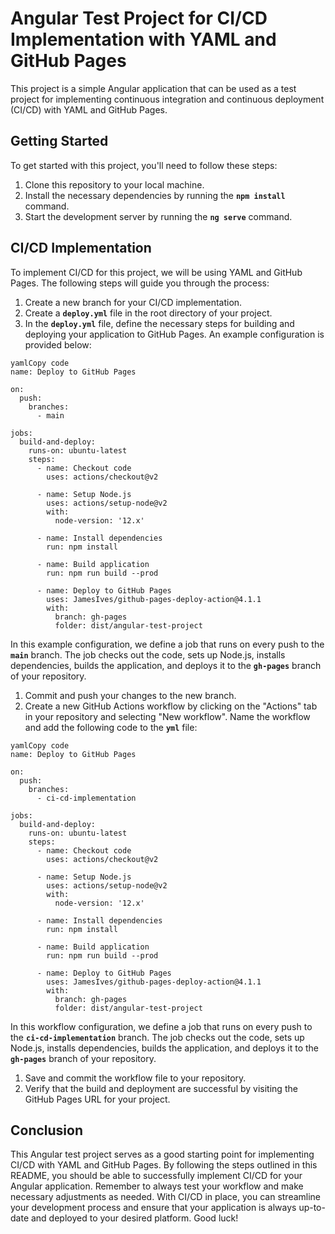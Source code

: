 # **Angular Test Project for CI/CD Implementation with YAML and GitHub Pages**

This project is a simple Angular application that can be used as a test project for implementing continuous integration and continuous deployment (CI/CD) with YAML and GitHub Pages.

## **Getting Started**

To get started with this project, you'll need to follow these steps:

1. Clone this repository to your local machine.
2. Install the necessary dependencies by running the **`npm install`** command.
3. Start the development server by running the **`ng serve`** command.

## **CI/CD Implementation**

To implement CI/CD for this project, we will be using YAML and GitHub Pages. The following steps will guide you through the process:

1. Create a new branch for your CI/CD implementation.
2. Create a **`deploy.yml`** file in the root directory of your project.
3. In the **`deploy.yml`** file, define the necessary steps for building and deploying your application to GitHub Pages. An example configuration is provided below:

```
yamlCopy code
name: Deploy to GitHub Pages

on:
  push:
    branches:
      - main

jobs:
  build-and-deploy:
    runs-on: ubuntu-latest
    steps:
      - name: Checkout code
        uses: actions/checkout@v2

      - name: Setup Node.js
        uses: actions/setup-node@v2
        with:
          node-version: '12.x'

      - name: Install dependencies
        run: npm install

      - name: Build application
        run: npm run build --prod

      - name: Deploy to GitHub Pages
        uses: JamesIves/github-pages-deploy-action@4.1.1
        with:
          branch: gh-pages
          folder: dist/angular-test-project

```

In this example configuration, we define a job that runs on every push to the **`main`** branch. The job checks out the code, sets up Node.js, installs dependencies, builds the application, and deploys it to the **`gh-pages`** branch of your repository.

1. Commit and push your changes to the new branch.
2. Create a new GitHub Actions workflow by clicking on the "Actions" tab in your repository and selecting "New workflow". Name the workflow and add the following code to the **`yml`** file:

```
yamlCopy code
name: Deploy to GitHub Pages

on:
  push:
    branches:
      - ci-cd-implementation

jobs:
  build-and-deploy:
    runs-on: ubuntu-latest
    steps:
      - name: Checkout code
        uses: actions/checkout@v2

      - name: Setup Node.js
        uses: actions/setup-node@v2
        with:
          node-version: '12.x'

      - name: Install dependencies
        run: npm install

      - name: Build application
        run: npm run build --prod

      - name: Deploy to GitHub Pages
        uses: JamesIves/github-pages-deploy-action@4.1.1
        with:
          branch: gh-pages
          folder: dist/angular-test-project

```

In this workflow configuration, we define a job that runs on every push to the **`ci-cd-implementation`** branch. The job checks out the code, sets up Node.js, installs dependencies, builds the application, and deploys it to the **`gh-pages`** branch of your repository.

1. Save and commit the workflow file to your repository.
2. Verify that the build and deployment are successful by visiting the GitHub Pages URL for your project.

## **Conclusion**

This Angular test project serves as a good starting point for implementing CI/CD with YAML and GitHub Pages. By following the steps outlined in this README, you should be able to successfully implement CI/CD for your Angular application. Remember to always test your workflow and make necessary adjustments as needed. With CI/CD in place, you can streamline your development process and ensure that your application is always up-to-date and deployed to your desired platform. Good luck!
